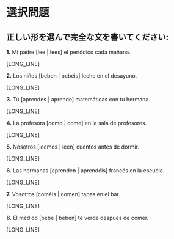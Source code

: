 # 選択問題

## 正しい形を選んで完全な文を書いてください:

**1.** Mi padre [lee | lees] el periódico cada mañana.

   [LONG_LINE]

**2.** Los niños [beben | bebéis] leche en el desayuno.

   [LONG_LINE]

**3.** Tú [aprendes | aprende] matemáticas con tu hermana.

   [LONG_LINE]

**4.** La profesora [como | come] en la sala de profesores.

   [LONG_LINE]

**5.** Nosotros [leemos | leen] cuentos antes de dormir.

   [LONG_LINE]

**6.** Las hermanas [aprenden | aprendéis] francés en la escuela.

   [LONG_LINE]

**7.** Vosotros [coméis | comen] tapas en el bar.

   [LONG_LINE]

**8.** El médico [bebe | beben] té verde después de comer.

   [LONG_LINE]